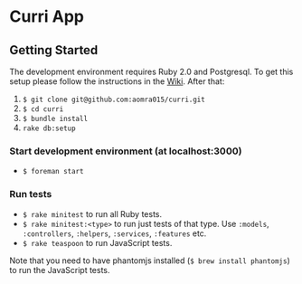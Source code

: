 # Curri App

## Getting Started
The development environment requires Ruby 2.0 and Postgresql. To get this setup please follow the instructions in the [Wiki](https://github.com/aomra015/curri/wiki). After that:

1. `$ git clone git@github.com:aomra015/curri.git`
2. `$ cd curri`
3. `$ bundle install`
4. `rake db:setup`

### Start development environment (at localhost:3000)
- `$ foreman start`

### Run tests
- `$ rake minitest` to run all Ruby tests.
- `$ rake minitest:<type>` to run just tests of that type. Use `:models`, `:controllers`, `:helpers`, `:services`, `:features` etc.
- `$ rake teaspoon` to run JavaScript tests.

Note that you need to have phantomjs installed (`$ brew install phantomjs`) to run the JavaScript tests.